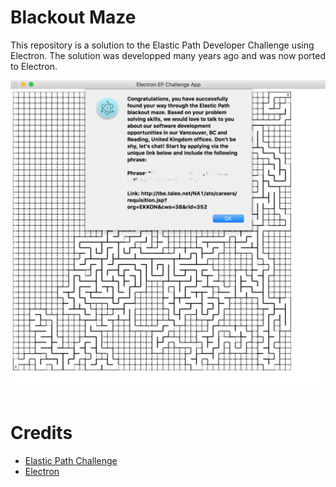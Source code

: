 # Blackout Maze

This repository is a solution to the Elastic Path Developer Challenge using Electron. The solution was developped many years ago and was now ported to Electron.

![solution](https://github.com/jcurlier/blackout-maze/blob/master/solution.png)

# Credits

* [Elastic Path Challenge](http://www.epdeveloperchallenge.com/)
* [Electron](http://electron.atom.io/)
